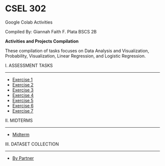 # CSEL 302
Google Colab Activities

Compiled By: 
Giannah Faith F. Plata 
BSCS 2B

**Activities and Projects Compilation**

These compilation of tasks focuses on Data Analysis and Visualization, Probability, Visualization, Linear Regression, and Logistic Regression.

I. ASSESSMENT TASKS 

---
*   [Exercise 1](https://colab.research.google.com/drive/1RlyAOmGOS6VhJblFsDm2u1eQ06TNDTyC?usp=sharing)
*   [Exercise 2](https://colab.research.google.com/drive/17hRqoXpjVuoWLZ7x1yWQmlLz6ALuUiNF?usp=sharing)
*   [Exercise 3](https://colab.research.google.com/drive/1Z7sGxTIG3GlDdn9asS-D06p6bLDrPh5S?usp=sharing)
*   [Exercise 4](https://colab.research.google.com/drive/1uVtq1rdAIhkfqN-zTICMhJSMLQiHvh_O?usp=sharing)
*   [Exercise 5](https://colab.research.google.com/drive/1zZg0vQwYhndhQgOXrkCofOeNX4LNvXL6?usp=sharing)
*   [Exercise 6](https://colab.research.google.com/drive/12rfiGJgOxpfDCK9oerqwvUuQJ9uOyhpM?usp=sharing)
*   [Exercise 7](https://colab.research.google.com/drive/1Ow4VKsrcNMlgwJF8yPAprqluftPNSERu?usp=sharing)


II. MIDTERMS

---
*   [Midterm](https://colab.research.google.com/drive/1EGf19ecZFQ1ShhPobdpaNuwiU5MqYR_3?usp=sharing)


III. DATASET COLLECTION

---
*   [By Partner](https://colab.research.google.com/drive/1K-5jTVPVOfWip8sSQ8aMpBCywoe7gMaH?usp=sharing)
